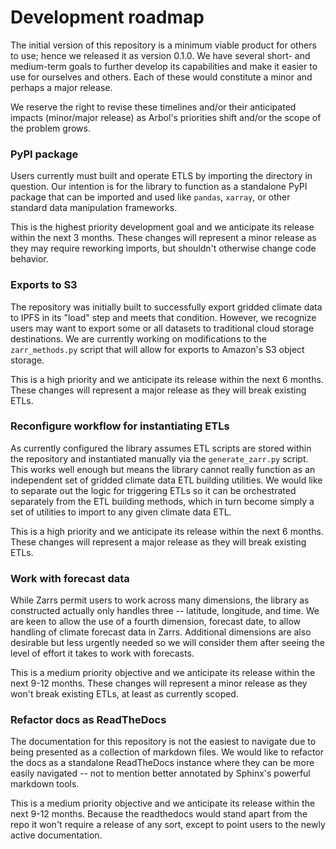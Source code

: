 Development roadmap
==================

The initial version of this repository is a minimum viable product for others to use; hence we released it as version 0.1.0. We have several short- and medium-term goals to further develop its capabilities and make it easier to use for ourselves and others. Each of these would constitute a minor and perhaps a major release.

We reserve the right to revise these timelines and/or their anticipated impacts (minor/major release) as Arbol's priorities shift and/or the scope of the problem grows.

### PyPI package

Users currently must built and operate ETLS by importing the directory in question. Our intention is for the library to function as a standalone PyPI package that can be imported and used like `pandas`, `xarray`, or other standard data manipulation frameworks.

This is the highest priority development goal and we anticipate its release within the next 3 months. These changes will represent a minor release as they may require reworking imports, but shouldn't otherwise change code behavior.

### Exports to S3

The repository was initially built to successfully export gridded climate data to IPFS in its "load" step and meets that condition. However, we recognize users may want to export some or all datasets to traditional cloud storage destinations. We are currently working on modifications to the `zarr_methods.py` script that will allow for exports to Amazon's S3 object storage.

This is a high priority and we anticipate its release within the next 6 months. These changes will represent a major release as they will break existing ETLs.

### Reconfigure workflow for instantiating ETLs

As currently configured the library assumes ETL scripts are stored within the repository and instantiated manually via the `generate_zarr.py` script. This works well enough but means the library cannot really function as an independent set of gridded climate data ETL building utilities. We would like to separate out the logic for triggering ETLs so it can be orchestrated separately from the ETL building methods, which in turn become simply a set of utilities to import to any given climate data ETL.

This is a high priority and we anticipate its release within the next 6 months. These changes will represent a major release as they will break existing ETLs.

### Work with forecast data

While Zarrs permit users to work across many dimensions, the library as constructed actually only handles three -- latitude, longitude, and time. We are keen to allow the use of a fourth dimension, forecast date, to allow handling of climate forecast data in Zarrs. Additional dimensions are also desirable but less urgently needed so we will consider them after seeing the level of effort it takes to work with forecasts.

This is a medium priority objective and we anticipate its release within the next 9-12 months. These changes will represent a minor release as they won't break existing ETLs, at least as currently scoped.

### Refactor docs as ReadTheDocs

The documentation for this repository is not the easiest to navigate due to being presented as a collection of markdown files. We would like to refactor the docs as a standalone ReadTheDocs instance where they can be more easily navigated -- not to mention better annotated by Sphinx's powerful markdown tools.

This is a medium priority objective and we anticipate its release within the next 9-12 months. Because the readthedocs would stand apart from the repo it won't require a release of any sort, except to point users to the newly active documentation.
